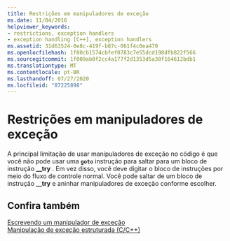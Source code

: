 ```yaml
---
title: Restrições em manipuladores de exceção
ms.date: 11/04/2016
helpviewer_keywords:
- restrictions, exception handlers
- exception handling [C++], exception handlers
ms.assetid: 31d63524-0e8c-419f-b87c-061f4c0ea470
ms.openlocfilehash: 1f80cb1574cbfef0783c7e55dcd198dfb822f566
ms.sourcegitcommit: 1f009ab0f2cc4a177f2d1353d5a38f164612bdb1
ms.translationtype: MT
ms.contentlocale: pt-BR
ms.lasthandoff: 07/27/2020
ms.locfileid: "87225898"
---
```

# <a name="restrictions-on-exception-handlers"></a>Restrições em manipuladores de exceção

A principal limitação de usar manipuladores de exceção no código é que você não pode usar uma **`goto`** instrução para saltar para um bloco de instrução **__try** . Em vez disso, você deve digitar o bloco de instruções por meio do fluxo de controle normal. Você pode saltar de um bloco de instrução **__try** e aninhar manipuladores de exceção conforme escolher.

## <a name="see-also"></a>Confira também

[Escrevendo um manipulador de exceção](../cpp/writing-an-exception-handler.md)<br/>
[Manipulação de exceção estruturada (C/C++)](../cpp/structured-exception-handling-c-cpp.md)
